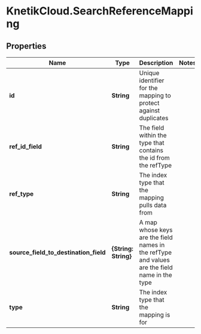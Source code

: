 # KnetikCloud.SearchReferenceMapping

## Properties
Name | Type | Description | Notes
------------ | ------------- | ------------- | -------------
**id** | **String** | Unique identifier for the mapping to protect against duplicates | 
**ref_id_field** | **String** | The field within the type that contains the id from the refType | 
**ref_type** | **String** | The index type that the mapping pulls data from | 
**source_field_to_destination_field** | **{String: String}** | A map whose keys are the field names in the refType and values are the field name in the type | 
**type** | **String** | The index type that the mapping is for | 


